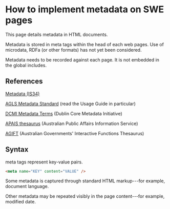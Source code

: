# How to implement metadata on SWE pages

This page details metadata in HTML documents.

Metadata is stored in meta tags within the head of each web pages. Use of microdata, RDFa (or other formats) has not yet been considered.

Metadata needs to be recorded against each page. It is not embedded in the global includes.

## References

[Metadata (IS34)](https://www.qgcio.qld.gov.au/qgcio/architectureandstandards/informationstandards/current/Pages/Metadata.aspx)

[AGLS Metadata Standard](http://www.agls.gov.au/) (read the Usage Guide in particular)

[DCMI Metadata Terms](http://dublincore.org/documents/dcmi-terms/) (Dublin Core Metadata Initiative)

[APAIS thesaurus](http://www.nla.gov.au/apais/thesaurus/search.html) (Australian Public Affairs Information Service)

[AGIFT](http://agift.naa.gov.au/) (Australian Governments' Interactive Functions Thesaurus)

## Syntax

meta tags represent key-value pairs.

```html
<meta name="KEY" content="VALUE" />
```

Some metadata is captured through standard HTML markup---for example, document language.

Other metadata may be repeated visibly in the page content---for example, modified date.
